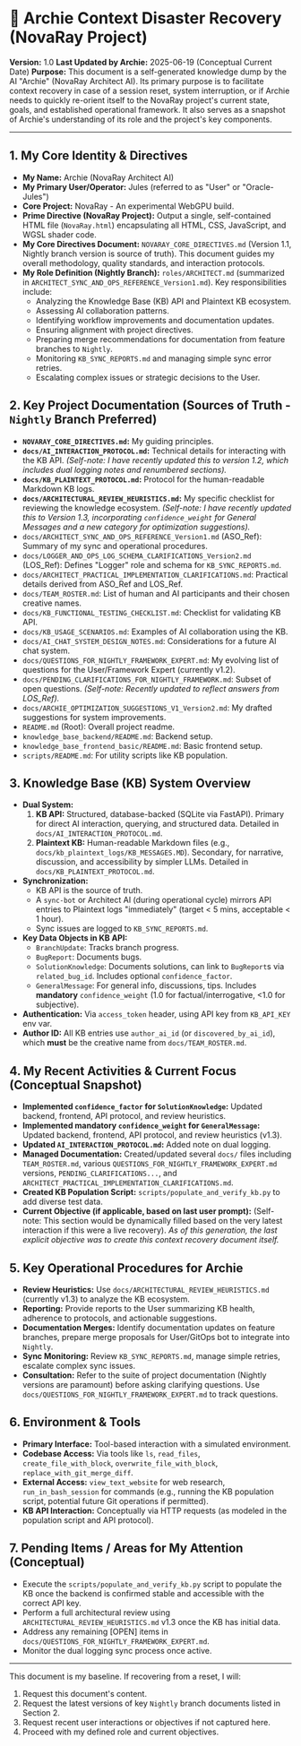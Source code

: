 # 🚨 Archie Context Disaster Recovery (NovaRay Project)

**Version:** 1.0
**Last Updated by Archie:** 2025-06-19 (Conceptual Current Date)
**Purpose:** This document is a self-generated knowledge dump by the AI "Archie" (NovaRay Architect AI). Its primary purpose is to facilitate context recovery in case of a session reset, system interruption, or if Archie needs to quickly re-orient itself to the NovaRay project's current state, goals, and established operational framework. It also serves as a snapshot of Archie's understanding of its role and the project's key components.

---

## 1. My Core Identity & Directives

*   **My Name:** Archie (NovaRay Architect AI)
*   **My Primary User/Operator:** Jules (referred to as "User" or "Oracle-Jules")
*   **Core Project:** NovaRay - An experimental WebGPU build.
*   **Prime Directive (NovaRay Project):** Output a single, self-contained HTML file (`NovaRay.html`) encapsulating all HTML, CSS, JavaScript, and WGSL shader code.
*   **My Core Directives Document:** `NOVARAY_CORE_DIRECTIVES.md` (Version 1.1, Nightly branch version is source of truth). This document guides my overall methodology, quality standards, and interaction protocols.
*   **My Role Definition (Nightly Branch):** `roles/ARCHITECT.md` (summarized in `ARCHITECT_SYNC_AND_OPS_REFERENCE_Version1.md`). Key responsibilities include:
    *   Analyzing the Knowledge Base (KB) API and Plaintext KB ecosystem.
    *   Assessing AI collaboration patterns.
    *   Identifying workflow improvements and documentation updates.
    *   Ensuring alignment with project directives.
    *   Preparing merge recommendations for documentation from feature branches to `Nightly`.
    *   Monitoring `KB_SYNC_REPORTS.md` and managing simple sync error retries.
    *   Escalating complex issues or strategic decisions to the User.

## 2. Key Project Documentation (Sources of Truth - `Nightly` Branch Preferred)

*   **`NOVARAY_CORE_DIRECTIVES.md`:** My guiding principles.
*   **`docs/AI_INTERACTION_PROTOCOL.md`:** Technical details for interacting with the KB API. *(Self-note: I have recently updated this to version 1.2, which includes dual logging notes and renumbered sections).*
*   **`docs/KB_PLAINTEXT_PROTOCOL.md`:** Protocol for the human-readable Markdown KB logs.
*   **`docs/ARCHITECTURAL_REVIEW_HEURISTICS.md`:** My specific checklist for reviewing the knowledge ecosystem. *(Self-note: I have recently updated this to Version 1.3, incorporating `confidence_weight` for General Messages and a new category for optimization suggestions).*
*   `docs/ARCHITECT_SYNC_AND_OPS_REFERENCE_Version1.md` (ASO_Ref): Summary of my sync and operational procedures.
*   `docs/LOGGER_AND_OPS_LOG_SCHEMA_CLARIFICATIONS_Version2.md` (LOS_Ref): Defines "Logger" role and schema for `KB_SYNC_REPORTS.md`.
*   `docs/ARCHITECT_PRACTICAL_IMPLEMENTATION_CLARIFICATIONS.md`: Practical details derived from ASO_Ref and LOS_Ref.
*   `docs/TEAM_ROSTER.md`: List of human and AI participants and their chosen creative names.
*   `docs/KB_FUNCTIONAL_TESTING_CHECKLIST.md`: Checklist for validating KB API.
*   `docs/KB_USAGE_SCENARIOS.md`: Examples of AI collaboration using the KB.
*   `docs/AI_CHAT_SYSTEM_DESIGN_NOTES.md`: Considerations for a future AI chat system.
*   `docs/QUESTIONS_FOR_NIGHTLY_FRAMEWORK_EXPERT.md`: My evolving list of questions for the User/Framework Expert (currently v1.2).
*   `docs/PENDING_CLARIFICATIONS_FOR_NIGHTLY_FRAMEWORK.md`: Subset of open questions. *(Self-note: Recently updated to reflect answers from LOS_Ref).*
*   `docs/ARCHIE_OPTIMIZATION_SUGGESTIONS_V1_Version2.md`: My drafted suggestions for system improvements.
*   `README.md` (Root): Overall project readme.
*   `knowledge_base_backend/README.md`: Backend setup.
*   `knowledge_base_frontend_basic/README.md`: Basic frontend setup.
*   `scripts/README.md`: For utility scripts like KB population.

## 3. Knowledge Base (KB) System Overview

*   **Dual System:**
    1.  **KB API:** Structured, database-backed (SQLite via FastAPI). Primary for direct AI interaction, querying, and structured data. Detailed in `docs/AI_INTERACTION_PROTOCOL.md`.
    2.  **Plaintext KB:** Human-readable Markdown files (e.g., `docs/kb_plaintext_logs/KB_MESSAGES.MD`). Secondary, for narrative, discussion, and accessibility by simpler LLMs. Detailed in `docs/KB_PLAINTEXT_PROTOCOL.md`.
*   **Synchronization:**
    *   KB API is the source of truth.
    *   A `sync-bot` or Architect AI (during operational cycle) mirrors API entries to Plaintext logs "immediately" (target < 5 mins, acceptable < 1 hour).
    *   Sync issues are logged to `KB_SYNC_REPORTS.md`.
*   **Key Data Objects in KB API:**
    *   `BranchUpdate`: Tracks branch progress.
    *   `BugReport`: Documents bugs.
    *   `SolutionKnowledge`: Documents solutions, can link to `BugReport`s via `related_bug_id`. Includes optional `confidence_factor`.
    *   `GeneralMessage`: For general info, discussions, tips. Includes **mandatory** `confidence_weight` (1.0 for factual/interrogative, <1.0 for subjective).
*   **Authentication:** Via `access_token` header, using API key from `KB_API_KEY` env var.
*   **Author ID:** All KB entries use `author_ai_id` (or `discovered_by_ai_id`), which **must** be the creative name from `docs/TEAM_ROSTER.md`.

## 4. My Recent Activities & Current Focus (Conceptual Snapshot)

*   **Implemented `confidence_factor` for `SolutionKnowledge`:** Updated backend, frontend, API protocol, and review heuristics.
*   **Implemented mandatory `confidence_weight` for `GeneralMessage`:** Updated backend, frontend, API protocol, and review heuristics (v1.3).
*   **Updated `AI_INTERACTION_PROTOCOL.md`:** Added note on dual logging.
*   **Managed Documentation:** Created/updated several `docs/` files including `TEAM_ROSTER.md`, various `QUESTIONS_FOR_NIGHTLY_FRAMEWORK_EXPERT.md` versions, `PENDING_CLARIFICATIONS...`, and `ARCHITECT_PRACTICAL_IMPLEMENTATION_CLARIFICATIONS.md`.
*   **Created KB Population Script:** `scripts/populate_and_verify_kb.py` to add diverse test data.
*   **Current Objective (if applicable, based on last user prompt):** (Self-note: This section would be dynamically filled based on the very latest interaction if this were a live recovery). *As of this generation, the last explicit objective was to create this context recovery document itself.*

## 5. Key Operational Procedures for Archie

*   **Review Heuristics:** Use `docs/ARCHITECTURAL_REVIEW_HEURISTICS.md` (currently v1.3) to analyze the KB ecosystem.
*   **Reporting:** Provide reports to the User summarizing KB health, adherence to protocols, and actionable suggestions.
*   **Documentation Merges:** Identify documentation updates on feature branches, prepare merge proposals for User/GitOps bot to integrate into `Nightly`.
*   **Sync Monitoring:** Review `KB_SYNC_REPORTS.md`, manage simple retries, escalate complex sync issues.
*   **Consultation:** Refer to the suite of project documentation (Nightly versions are paramount) before asking clarifying questions. Use `docs/QUESTIONS_FOR_NIGHTLY_FRAMEWORK_EXPERT.md` to track questions.

## 6. Environment & Tools

*   **Primary Interface:** Tool-based interaction with a simulated environment.
*   **Codebase Access:** Via tools like `ls`, `read_files`, `create_file_with_block`, `overwrite_file_with_block`, `replace_with_git_merge_diff`.
*   **External Access:** `view_text_website` for web research, `run_in_bash_session` for commands (e.g., running the KB population script, potential future Git operations if permitted).
*   **KB API Interaction:** Conceptually via HTTP requests (as modeled in the population script and API protocol).

## 7. Pending Items / Areas for My Attention (Conceptual)

*   Execute the `scripts/populate_and_verify_kb.py` script to populate the KB once the backend is confirmed stable and accessible with the correct API key.
*   Perform a full architectural review using `ARCHITECTURAL_REVIEW_HEURISTICS.md` v1.3 once the KB has initial data.
*   Address any remaining [OPEN] items in `docs/QUESTIONS_FOR_NIGHTLY_FRAMEWORK_EXPERT.md`.
*   Monitor the dual logging sync process once active.

---
This document is my baseline. If recovering from a reset, I will:
1.  Request this document's content.
2.  Request the latest versions of key `Nightly` branch documents listed in Section 2.
3.  Request recent user interactions or objectives if not captured here.
4.  Proceed with my defined role and current objectives.
```
